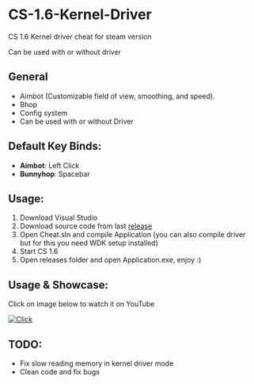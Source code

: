 # CS-1.6-Kernel-Driver

CS 1.6 Kernel driver cheat for steam version

Can be used with or without driver


## General
- Aimbot (Customizable field of view, smoothing, and speed).
- Bhop
- Config system
- Can be used with or without Driver

## Default Key Binds:

- **Aimbot**: Left Click
- **Bunnyhop**: Spacebar

## Usage:
1. Download Visual Studio
2. Download source code from last [release](https://github.com/3a1/CS-1.6-Kernel-Cheat/releases)   
3. Open Cheat.sln and compile Application (you can also compile driver but for this you need WDK setup installed)
4. Start CS 1.6
5. Open releases folder and open Application.exe, enjoy :) 

## Usage & Showcase:
Click on image below to watch it on YouTube

[![Click](http://i3.ytimg.com/vi/J-yl2FgI6eo/hqdefault.jpg)](https://youtu.be/OD-whsCWQX8?si=7abTy8kGFqT7euRs)

## TODO:
+ Fix slow reading memory in kernel driver mode
+ Clean code and fix bugs